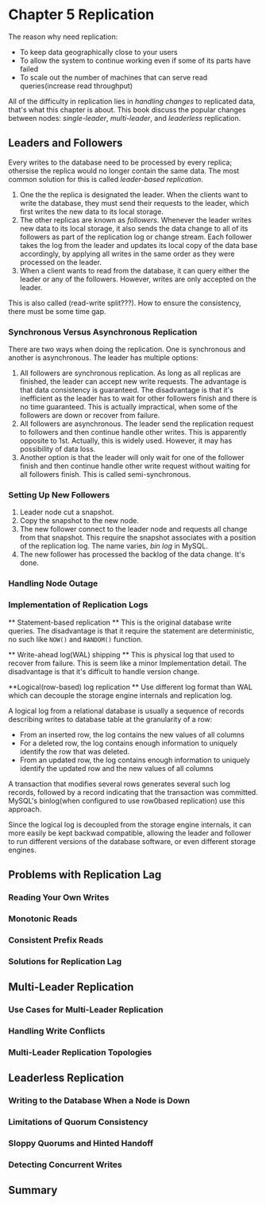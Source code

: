 # Chapter 5 Replication
The reason why need replication:
* To keep data geographically close to your users
* To allow the system to continue working even if some of its parts have failed
* To scale out the number of machines that can serve read queries(increase read throughput)

All of the difficulty in replication lies in *handling changes* to replicated data, that's what this chapter is about. This book discuss the popular changes between nodes: *single-leader*, *multi-leader*, and *leaderless* replication.

## Leaders and Followers
Every writes to the database need to be processed by every replica; othersise the replica would no longer contain the same data. The most common solution for this is called *leader-based replication*.
1. One the the replica is designated the leader. When the clients want to write the database, they must send their requests to the leader, which first writes the new data to its local storage.
2. The other replicas are known as *followers*. Whenever the leader writes new data to its local storage, it also sends the data change to all of its followers as part of the replication log or change stream. Each follower takes the log from the leader and updates its local copy of the data base accordingly, by applying all writes in the same order as they were processed on the leader.
3. When a client wants to read from the database, it can query either the leader or any of the followers. However, writes are only accepted on the leader.

This is also called (read-write split???). How to ensure the consistency, there must be some time gap.

### Synchronous Versus Asynchronous Replication
There are two ways when doing the replication. One is synchronous and another is asynchronous. The leader has multiple options:
1. All followers are synchronous replication. As long as all replicas are finished, the leader can accept new write requests. The advantage is that data consistency is guaranteed. The disadvantage is that it's inefficient as the leader has to wait for other followers finish and there is no time guaranteed. This is actually impractical, when some of the followers are down or recover from failure.
2. All followers are asynchronous. The leader send the replication request to followers and then continue handle other writes. This is apparently opposite to 1st. Actually, this is widely used. However, it may has possibility of data loss.
3. Another option is that the leader will only wait for one of the follower finish and then continue handle other write request without waiting for all followers finish. This is called semi-synchronous.

### Setting Up New Followers
1. Leader node cut a snapshot.
2. Copy the snapshot to the new node.
3. The new follower connect to the leader node and requests all change from that snapshot. This require the snapshot associates with a position of the replication log. The name varies, *bin log* in MySQL.
4. The new follower has processed the backlog of the data change. It's done.

### Handling Node Outage

### Implementation of Replication Logs
** Statement-based replication **
This is the original database write queries. The disadvantage is that it require the statement are deterministic, no such like `NOW()` and `RANDOM()` function.

** Write-ahead log(WAL) shipping **
This is physical log that used to recover from failure. This is seem like a minor Implementation detail. The disadvantage is that it's difficult to handle version change.

**Logical(row-based) log replication **
Use different log format than WAL which can decouple the storage engine internals and replication log.

A logical log from a relational database is usually a sequence of records describing writes to database table at the granularity of a row:
* From an inserted row, the log contains the new values of all columns
* For a deleted row, the log contains enough information to uniquely identify the row that was deleted.
* From an updated row, the log contains enough information to uniquely identify the updated row and the new values of all columns

A transaction that modifies several rows generates several such log records, followed by a record indicating that the transaction was committed. MySQL's binlog(when configured to use row0based replication) use this approach.

Since the logical log is decoupled from the storage engine internals, it can more easily be kept backwad compatible, allowing the leader and follower to run different versions of the database software, or even different storage engines. 


## Problems with Replication Lag

### Reading Your Own Writes

### Monotonic Reads

### Consistent Prefix Reads

### Solutions for Replication Lag

## Multi-Leader Replication

### Use Cases for Multi-Leader Replication

### Handling Write Conflicts

### Multi-Leader Replication Topologies

## Leaderless Replication

### Writing to the Database When a Node is Down

### Limitations of Quorum Consistency

### Sloppy Quorums and Hinted Handoff

### Detecting Concurrent Writes

## Summary
